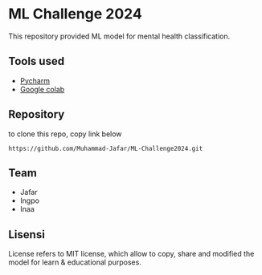 # ML Challenge 2024
This repository provided ML model for mental health classification.

## Tools used
- [Pycharm](https://www.jetbrains.com/pycharm/) 
- [Google colab](https://colab.research.google.com/)

## Repository
to clone this repo, copy link below 
```
https://github.com/Muhammad-Jafar/ML-Challenge2024.git
```
## Team
- Jafar
- Ingpo
- Inaa

## Lisensi
License refers to MIT license, which allow to copy, share and modified the model for learn & educational purposes.
